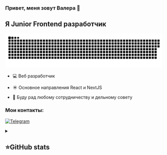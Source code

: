 ### Привет, меня зовут Валера 👋

## Я Junior Frontend разработчик

<p align="center">
 <img width="600" src="src/github-snake.svg" alt="snake"/>
</p>

- 💻 Веб разработчик

- ☀️ Основное направления React и NextJS

- 👯 Буду рад любому сотрудничеству и дельному совету

### Мои контакты:

[![Telegram](https://img.shields.io/badge/-Telegram-2CA5E0?style=flat&logo=telegram&logoColor=white)](https://t.me/valerakaktotak)

<details align="left">
  <summary><h2><b>⭐GitHub stats</b></h2></summary>
  <p>
   <img src="https://github-readme-stats.vercel.app/api/top-langs/?username=ValeraKaktotak&theme=dracula&layout=compact&hide_border=true&bg_color=00000000" />
   <br>
   <img src="https://github-readme-stats.vercel.app/api?username=ValeraKaktotak&count_private=true&show_icons=true&theme=dracula&hide_border=true&bg_color=00000000" />
    <br>
   <img src="https://metrics.lecoq.io/ValeraKaktotak" />
  </p>
</details>
